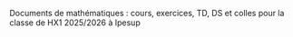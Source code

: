 Documents de mathématiques : cours, exercices, TD, DS et colles pour la classe de HX1 2025/2026 à Ipesup
